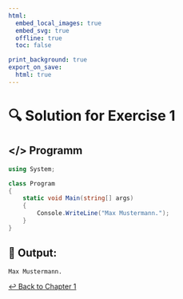 ```yaml
---
html:
  embed_local_images: true
  embed_svg: true
  offline: true
  toc: false

print_background: true
export_on_save:
  html: true
---
```


# 🔍 Solution for Exercise 1

## </> Programm
``` csharp
using System;

class Program
{
    static void Main(string[] args)
    {
        Console.WriteLine("Max Mustermann.");
    }
}
```

## 🤖 Output:
```
Max Mustermann.
```

[↩️ Back to Chapter 1](../chapters/chapter1.html)